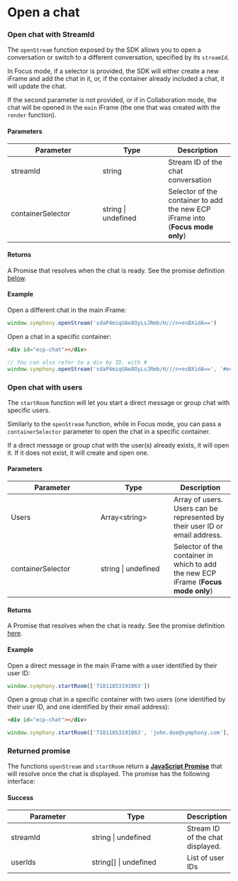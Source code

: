 # Open a chat

### Open chat with StreamId

The `openStream` function exposed by the SDK allows you to open a conversation or switch to a different conversation, specified by its `streamId`.

In Focus mode, if a selector is provided, the SDK will either create a new iFrame and add the chat in it, or, if the container already included a chat, it will update the chat.

If the second parameter is not provided, or if in Collaboration mode, the chat will be opened in the `main` iFrame (the one that was created with the `render` function).

#### Parameters

<table><thead><tr><th width="191">Parameter</th><th width="132.33333333333331">Type</th><th>Description</th></tr></thead><tbody><tr><td>streamId</td><td>string</td><td>Stream ID of the chat conversation</td></tr><tr><td>containerSelector</td><td>string | undefined</td><td>Selector of the container to add the new ECP iFrame into (<strong>Focus mode only</strong>)</td></tr></tbody></table>

#### Returns

A Promise that resolves when the chat is ready. See the promise definition [below](open-a-chat.md#returned-promise).

#### Example

Open a different chat in the main iFrame:

```javascript
window.symphony.openStream('sdaP4miqUAe8OyLsJRmb/H///n+esBXidA==')
```

Open a chat in a specific container:

```html
<div id="ecp-chat"></div>
```

```javascript
// You can also refer to a div by ID, with #
window.symphony.openStream('sdaP4miqUAe8OyLsJRmb/H///n+esBXidA==', '#ecp-chat');
```

### Open chat with users

The `startRoom` function will let you start a direct message or group chat with specific users.

Similarly to the `openStream` function, while in Focus mode, you can pass a `containerSelector` parameter to open the chat in a specific container.

If a direct message or group chat with the user(s) already exists, it will open it. If it does not exist, it will create and open one.

#### Parameters

<table><thead><tr><th width="186.4465408805031">Parameter</th><th width="149">Type</th><th>Description</th></tr></thead><tbody><tr><td>Users</td><td>Array&#x3C;string></td><td>Array of users. Users can be represented by their user ID or email address.</td></tr><tr><td>containerSelector</td><td>string | undefined</td><td>Selector of the container in which to add the new ECP iFrame (<strong>Focus mode only</strong>)</td></tr></tbody></table>

#### Returns

A Promise that resolves when the chat is ready. See the promise definition [here](send-a-message.md#returned-promise).

#### Example

Open a direct message in the main iFrame with a user identified by their user ID:

```javascript
window.symphony.startRoom(['71811853191063'])
```

Open a group chat in a specific container with two users (one identified by their user ID, and one identified by their email address):

```html
<div id="ecp-chat"></div>
```

```javascript
window.symphony.startRoom(['71811853191063', 'john.doe@symphony.com'], '#ecp-chat');
```

### Returned promise

The functions `openStream` and `startRoom` return a [**JavaScript Promise**](https://www.w3schools.com/js/js\_promise.asp) that will resolve once the chat is displayed. The promise has the following interface:

#### Success

<table><thead><tr><th width="175.4465408805031">Parameter</th><th width="212">Type</th><th>Description</th></tr></thead><tbody><tr><td>streamId</td><td>string | undefined</td><td>Stream ID of the chat displayed.</td></tr><tr><td>userIds</td><td>string[] | undefined</td><td>List of user IDs</td></tr></tbody></table>

